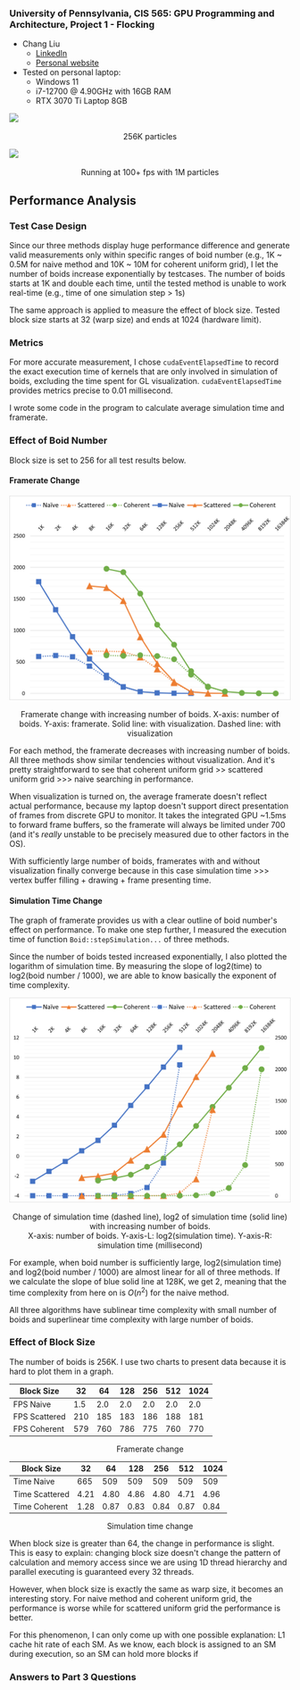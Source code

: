 ### **University of Pennsylvania, CIS 565: GPU Programming and Architecture, Project 1 - Flocking**

* Chang Liu
  * [LinkedIn](https://www.linkedin.com/in/chang-liu-0451a6208/)
  * [Personal website](https://hummawhite.github.io/)
* Tested on personal laptop:
  - Windows 11
  - i7-12700 @ 4.90GHz with 16GB RAM
  - RTX 3070 Ti Laptop 8GB

![](./images/256K.gif)

<center>256K particles</center>

![](./images/1M.gif)

<center>Running at 100+ fps with 1M particles</center>

## Performance Analysis

### Test Case Design

Since our three methods display huge performance difference and generate valid measurements only within specific ranges of boid number (e.g., 1K ~ 0.5M for naive method and 10K ~ 10M for coherent uniform grid), I let the number of boids increase exponentially by testcases. The number of boids starts at 1K and double each time, until the tested method is unable to work real-time (e.g., time of one simulation step > 1s)

The same approach is applied to measure the effect of block size. Tested block size starts at 32 (warp size) and ends at 1024 (hardware limit).

### Metrics

For more accurate measurement, I chose `cudaEventElapsedTime` to record the exact execution time of kernels that are only involved in simulation of boids, excluding the time spent for GL visualization. `cudaEventElapsedTime` provides metrics precise to 0.01 millisecond.

I wrote some code in the program to calculate average simulation time and framerate.

### Effect of Boid Number

Block size is set to 256 for all test results below.

#### Framerate Change

![](./images/fps_boid_number.png)

<center>Framerate change with increasing number of boids. X-axis: number of boids. Y-axis: framerate. Solid line: with visualization. Dashed line: with visualization</center>



For each method, the framerate decreases with increasing number of boids. All three methods show similar tendencies without visualization. And it's pretty straightforward to see that coherent uniform grid >> scattered uniform grid >>> naive searching in performance. 

When visualization is turned on, the average framerate doesn't reflect actual performance, because my laptop doesn't support direct presentation of frames from discrete GPU to monitor. It takes the integrated GPU ~1.5ms to forward frame buffers, so the framerate will always be limited under 700 (and it's *really* unstable to be precisely measured due to other factors in the OS).

With sufficiently large number of boids, framerates with and without visualization finally converge because in this case simulation time >>> vertex buffer filling  + drawing + frame presenting time.

#### Simulation Time Change

The graph of framerate provides us with a clear outline of boid number's effect on performance. To make one step further, I measured the execution time of function `Boid::stepSimulation...` of three methods.

Since the number of boids tested increased exponentially, I also plotted the logarithm of simulation time. By measuring the slope of log2(time) to log2(boid number / 1000), we are able to know basically the exponent of time complexity.

![](./images/log2_time_boid_number.png)

<center>Change of simulation time (dashed line), log2 of simulation time (solid line) with increasing number of boids.</center>

<center>X-axis: number of boids. Y-axis-L: log2(simulation time). Y-axis-R: simulation time (millisecond)</center>

For example, when boid number is sufficiently large, log2(simulation time) and log2(boid number / 1000) are almost linear for all of three methods. If we calculate the slope of blue solid line at 128K, we get 2, meaning that the time complexity from here on is $O(n^2)$ for the naive method.

All three algorithms have sublinear time complexity with small number of boids and superlinear time complexity with large number of boids.

### Effect of Block Size

The number of boids is 256K. I use two charts to present data because it is hard to plot them in a graph.

| Block Size    | 32   | 64   | 128  | 256  | 512  | 1024 |
| ------------- | ---- | ---- | ---- | ---- | ---- | ---- |
| FPS Naive     | 1.5  | 2.0  | 2.0  | 2.0  | 2.0  | 2.0  |
| FPS Scattered | 210  | 185  | 183  | 186  | 188  | 181  |
| FPS Coherent  | 579  | 760  | 786  | 775  | 760  | 770  |

<center>Framerate change</center>

| Block Size     | 32   | 64   | 128  | 256  | 512  | 1024 |
| -------------- | ---- | ---- | ---- | ---- | ---- | ---- |
| Time Naive     | 665  | 509  | 509  | 509  | 509  | 509  |
| Time Scattered | 4.21 | 4.80 | 4.86 | 4.80 | 4.71 | 4.96 |
| Time Coherent  | 1.28 | 0.87 | 0.83 | 0.84 | 0.87 | 0.84 |

<center>Simulation time change</center>

When block size is greater than 64, the change in performance is slight. This is easy to explain: changing block size doesn't change the pattern of calculation and memory access since we are using 1D thread hierarchy and parallel executing is guaranteed every 32 threads.

However, when block size is exactly the same as warp size, it becomes an interesting story. For naive method and coherent uniform grid, the performance is worse while for scattered uniform grid the performance is better.

For this phenomenon, I can only come up with one possible explanation: L1 cache hit rate of each SM. As we know, each block is assigned to an SM during execution, so an SM can hold more blocks if 

### Answers to Part 3 Questions

